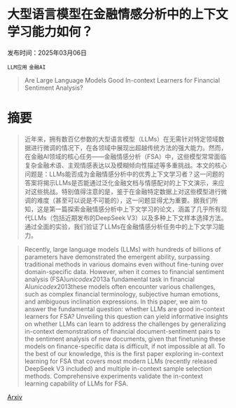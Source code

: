 # 大型语言模型在金融情感分析中的上下文学习能力如何？

发布时间：2025年03月06日

`LLM应用` `金融AI`

> Are Large Language Models Good In-context Learners for Financial Sentiment Analysis?

# 摘要

> 近年来，拥有数百亿参数的大型语言模型（LLMs）在无需针对特定领域数据进行微调的情况下，在各领域中展现出超越传统方法的强大能力。然而，在金融AI领域的核心任务——金融情感分析（FSA）中，这些模型常常面临复杂金融术语、主观情感表达以及模糊倾向性描述等多重挑战。本文的核心问题是：LLMs能否成为金融情感分析中的优秀上下文学习者？这一问题的答案将揭示LLMs是否能通过泛化金融文档与情感配对的上下文演示，来应对这些挑战。特别值得注意的是，鉴于在金融特定数据上对这些模型进行微调的难度（甚至可以说是不可能的），这一问题显得尤为重要。据我们所知，这是第一篇探索金融情感分析中上下文学习的论文，涵盖了几乎所有现代LLMs（包括近期发布的DeepSeek V3）以及多种上下文样本选择方法。通过全面的实验，我们验证了LLMs在金融情感分析任务中的上下文学习能力。

> Recently, large language models (LLMs) with hundreds of billions of parameters have demonstrated the emergent ability, surpassing traditional methods in various domains even without fine-tuning over domain-specific data. However, when it comes to financial sentiment analysis (FSA)$unicode{x2013}$a fundamental task in financial AI$unicode{x2013}$these models often encounter various challenges, such as complex financial terminology, subjective human emotions, and ambiguous inclination expressions. In this paper, we aim to answer the fundamental question: whether LLMs are good in-context learners for FSA? Unveiling this question can yield informative insights on whether LLMs can learn to address the challenges by generalizing in-context demonstrations of financial document-sentiment pairs to the sentiment analysis of new documents, given that finetuning these models on finance-specific data is difficult, if not impossible at all. To the best of our knowledge, this is the first paper exploring in-context learning for FSA that covers most modern LLMs (recently released DeepSeek V3 included) and multiple in-context sample selection methods. Comprehensive experiments validate the in-context learning capability of LLMs for FSA.

[Arxiv](https://arxiv.org/abs/2503.04873)